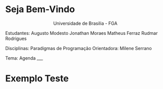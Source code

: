 Seja Bem-Vindo 
======================

<center>Universidade de Brasilia - FGA</center>

Estudantes: Augusto Modesto
            Jonathan Moraes
            Matheus Ferraz
            Rudmar Rodrigues
            
Disciplinas: Paradigmas de Programação
Orientadora: Milene Serrano

Tema: Agenda ___

<h1> Exemplo Teste <h1>
